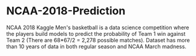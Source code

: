 # NCAA-2018-Prediction

NCAA 2018 Kaggle Men's basketball is a data science competition where the players build models to predict the probability of Team 1 win against Team 2 (There are 68*67/2 = 2,278 possible matches). Dataset has more than 10 years of data in both regular season and NCAA March madness.
